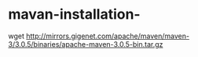 # mavan-installation-
wget http://mirrors.gigenet.com/apache/maven/maven-3/3.0.5/binaries/apache-maven-3.0.5-bin.tar.gz
